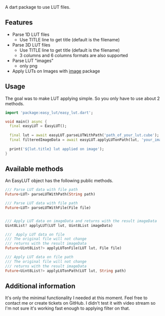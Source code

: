 A dart package to use LUT files.

## Features

 - Parse 1D LUT files
     - Use TITLE line to get title (default is the filename)
 - Parse 3D LUT files
   - Use TITLE line to get title (default is the filename)
   - 3 columns and 6 columns formats are also supported
 - Parse LUT "images"
   - only png
 - Apply LUTs on Images with [image](https://pub.dev/packages/image) package

## Usage

The goal was to make LUT applying simple. So you only have to use about 2 methods.

```dart
import 'package:easy_lut/easy_lut.dart';

void main() async {
  final easyLUT = EasyLUT();
  
  final lut = await easyLUT.parseLUTWithPath('path_of_your_lut.cube');
  final filteredImageData = await easyLUT.applyLUTonPath(lut, 'your_image_path');
  
  print('${lut.title} lut applied on image');
}
```

## Available methods

An EasyLUT object has the following public methods.

```dart
/// Parse LUT data with file path
Future<LUT> parseLUTWithPath(String path)

/// Parse LUT data with file path
Future<LUT> parseLUTWithFile(File file)


/// Apply LUT data on imageData and returns with the result imageData
Uint8List? applyLUT(LUT lut, Uint8List imageData)

///  Apply LUT data on file
/// The original file will not change
/// returns with the result imageData
Future<Uint8List?> applyLUTonFile(LUT lut, File file)

/// Apply LUT data on file path
/// The original file will not change
/// returns with the result imageData
Future<Uint8List?> applyLUTonPath(LUT lut, String path)
```

## Additional information

It's only the minimal functionality I needed at this moment. Feel free to contact me or create tickets on GitHub.
I didn't test it with video stream so I'm not sure it's working fast enough to applying filter on that.